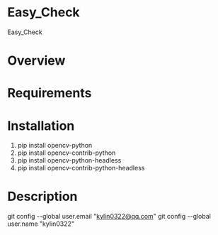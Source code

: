 # Easy_Check
Easy_Check
# Overview
# Requirements
# Installation
1. pip install opencv-python
3. pip install opencv-contrib-python
4. pip install opencv-python-headless
5. pip install opencv-contrib-python-headless

# Description
git config --global user.email "kylin0322@qq.com"
git config --global user.name "kylin0322"
 